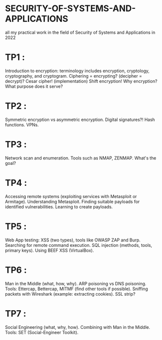 # SECURITY-OF-SYSTEMS-AND-APPLICATIONS
all my practical work in the field of Security of Systems and Applications in 2022


# TP1 :
Introduction to encryption: terminology includes encryption, cryptology, cryptography, and cryptogram.
Ciphering = encrypting? (decipher = decrypt)?
Cesar cipher! (implementation) Shift encryption!
Why encryption? What purpose does it serve?



# TP2 :
Symmetric encryption vs asymmetric encryption.
Digital signatures?!
Hash functions.
VPNs.



# TP3 :
Network scan and enumeration.
Tools such as NMAP, ZENMAP.
What's the goal?



# TP4 :
Accessing remote systems (exploiting services with Metasploit or Armitage).
Understanding Metasploit.
Finding suitable payloads for identified vulnerabilities.
Learning to create payloads.



# TP5 :
Web App testing: XSS (two types), tools like OWASP ZAP and Burp.
Searching for remote command execution.
SQL injection (methods, tools, primary keys).
Using BEEF XSS (VirtualBox).



# TP6 :
Man in the Middle (what, how, why).
ARP poisoning vs DNS poisoning.
Tools: Ettercap, Bettercap, MITMF (find other tools if possible).
Sniffing packets with Wireshark (example: extracting cookies).
SSL strip?



# TP7 :
Social Engineering (what, why, how).
Combining with Man in the Middle.
Tools: SET (Social-Engineer Toolkit).
